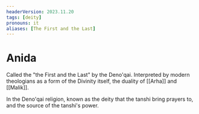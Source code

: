 ```yaml
---
headerVersion: 2023.11.20
tags: [deity]
pronouns: it
aliases: [The First and the Last]
---
```

# Anida

Called the "the First and the Last" by the Deno'qai. Interpreted by modern theologians as a form of the Divinity itself, the duality of [[Arha]] and [[Malik]]. 

In the Deno'qai religion, known as the deity that the tanshi bring prayers to, and the source of the tanshi's power. 